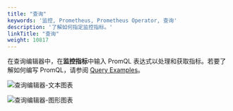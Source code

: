 ```yaml
---
title: "查询"
keywords: '监控, Prometheus, Prometheus Operator, 查询'
description: '了解如何指定监控指标。'
linkTitle: "查询"
weight: 10817
---
```


在查询编辑器中，在**监控指标**中输入 PromQL 表达式以处理和获取指标。若要了解如何编写 PromQL，请参阅 [Query Examples](https://prometheus.io/docs/prometheus/latest/querying/examples/)。

![查询编辑器-文本图表](/images/docs/v3.x/zh-cn/project-user-guide/custom-application-monitoring/visualization/querying/text-chart-edit.png)

![查询编辑器-图形图表](/images/docs/v3.x/zh-cn/project-user-guide/custom-application-monitoring/visualization/querying/graph-chart-edit.png)